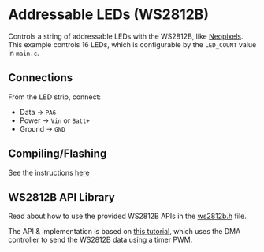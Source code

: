 # Addressable LEDs (WS2812B)
Controls a string of addressable LEDs with the WS2812B, like [Neopixels](https://www.adafruit.com/category/168). This example controls 16 LEDs, which is configurable by the `LED_COUNT` value in `main.c`.

## Connections

From the LED strip, connect:

* Data -> `PA6`
* Power -> `Vin` or `Batt+`
* Ground -> `GND`

## Compiling/Flashing
See the instructions [here](../README.md)

## WS2812B API Library
Read about how to use the provided WS2812B APIs in the [ws2812b.h](./Src/ws2812b.h) file.

The API & implementation is based on [this tutorial](https://github.com/MaJerle/STM32_WS2812B_TIM_PWM_DMA),
which uses the DMA controller to send the WS2812B data using a timer PWM.